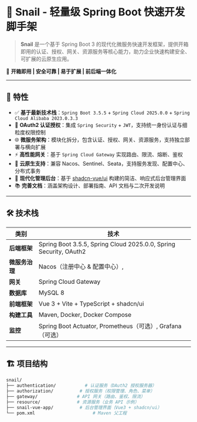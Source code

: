 <!-- 
Spring Boot 3 微服务脚手架, Spring Cloud OAuth2 认证, shadcn ui 后台模板, 
Java 快速开发框架, Spring Boot Admin 前后端分离, Nacos 配置中心, 
微服务权限管理, JWT 登录, Spring Security 6, Vue3 管理系统 
-->

# 🐌 Snail - 轻量级 Spring Boot 快速开发脚手架

> **Snail** 是一个基于 Spring Boot 3
> 的现代化微服务快速开发框架，提供开箱即用的认证、授权、网关、资源服务等核心能力，助力企业快速构建安全、可扩展的云原生应用。

🚀 **开箱即用 | 安全可靠 | 易于扩展 | 前后端一体化**

---

## 🌟 特性

- ✅ **基于最新技术栈**：`Spring Boot 3.5.5` + `Spring Cloud 2025.0.0` +
  `Spring Cloud Alibaba 2023.0.3.3`
- 🔐 **OAuth2 认证授权**：集成 `Spring Security` + `JWT`，支持统一身份认证与细粒度权限控制
- 🌐 **微服务架构**：模块化拆分，包含认证、授权、网关、资源服务，支持独立部署与横向扩展
- ⚡ **高性能网关**：基于 `Spring Cloud Gateway` 实现路由、限流、熔断、鉴权
- 🧩 **云原生支持**：兼容 Nacos、Sentinel、Seata，支持服务发现、配置中心、分布式事务
- 🎨 **现代化管理后台**：基于 [shadcn-vue/ui](https://www.shadcn-vue.com/)
  构建的简洁、响应式后台管理界面
- 📚 **完善文档**：涵盖架构设计、部署指南、API 文档与二次开发说明

---

## 🛠 技术栈

| 类别        | 技术                                                                |
|-----------|-------------------------------------------------------------------|
| **后端框架**  | Spring Boot 3.5.5, Spring Cloud 2025.0.0, Spring Security, OAuth2 |
| **微服务治理** | Nacos（注册中心 & 配置中心）,                                               |
| **网关**    | Spring Cloud Gateway                                              |
| **数据库**   | MySQL 8                                                           |
| **前端框架**  | Vue 3 + Vite + TypeScript + shadcn/ui                             |
| **构建工具**  | Maven, Docker, Docker Compose                                     |
| **监控**    | Spring Boot Actuator, Prometheus（可选）, Grafana（可选）                 |

---

## 🏗 项目结构

```bash
snail/
├── authentication/           # 认证服务（OAuth2 授权服务器）
├── authorization/          # 授权服务（权限管理、角色、菜单）
├── gateway/               # API 网关（路由、鉴权、限流）
├── resource/              # 资源服务（业务 API 示例）
├── snail-vue-app/          # 后台管理界面（Vue3 + shadcn/ui）
└── pom.xml                      # Maven 父工程
